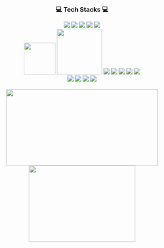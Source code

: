 <div align=center>
    <h3>💻 Tech Stacks 💻</h3>
    <div>
        <img src="https://img.shields.io/badge/SpringBoot-6DB33F?style=for-the-badge&logo=SpringBoot&logoColor=white">
        <img src="https://img.shields.io/badge/SpringSecurity-6DB33F?style=for-the-badge&logo=SpringSecurity&logoColor=white">
        <img src="https://img.shields.io/badge/Redis-DC382D?style=for-the-badge&logo=Redis&logoColor=white">
        <img src="https://img.shields.io/badge/MySql-4479A1?style=for-the-badge&logo=MySql&logoColor=white">
        <img src="https://img.shields.io/badge/MariaDB-003545?style=for-the-badge&logo=MariaDB&logoColor=white">
    </br>
        <img width="83cm" src="https://img.shields.io/badge/React-61DAFB?style=flat-square&logo=React&logoColor=white"/>
        <img width="119cm" src="https://img.shields.io/badge/JavaScript-F7DF1E?style=flat-square&logo=JavaScript&logoColor=white"/>
        <img src="https://img.shields.io/badge/TypeScript-3178C6?style=for-the-badge&logo=TypeScript&logoColor=white">
        <img src="https://img.shields.io/badge/HTML5-E34F26?style=for-the-badge&logo=HTML5&logoColor=white">
        <img src="https://img.shields.io/badge/CSS3-1572B6?style=for-the-badge&logo=CSS3&logoColor=white">
        <img src="https://img.shields.io/badge/Redux-764ABC?style=for-the-badge&logo=Redux&logoColor=white">
        <img src="https://img.shields.io/badge/StyledComponents-DB7093?style=for-the-badge&logo=StyledComponents&logoColor=white">
    </br>
        <img src="https://img.shields.io/badge/amazon ec2-FF9900.svg?style=for-the-badge&logo=amazonec2&logoColor=white">
        <img src="https://img.shields.io/badge/github actions-2088FF.svg?style=for-the-badge&logo=githubactions&logoColor=white">
        <img src="https://img.shields.io/badge/docker-%230db7ed.svg?style=for-the-badge&logo=docker&logoColor=white">
        <img src="https://img.shields.io/badge/nginx-009639.svg?style=for-the-badge&logo=nginx&logoColor=white">      
    </div><br/>
    <a href="https://github.com/anuraghazra/github-readme-stats">
        <img width=400 height=200 align="center" src="https://github-readme-stats.vercel.app/api?username=hobakk&show_icons=true&theme=radical" />
    </a>
    <a href="https://github.com/anuraghazra/convoychat">
        <img width=280 height=200 align="center" src="https://github-readme-stats.vercel.app/api/top-langs?username=hobakk&show_icons=true&theme=radical&layout=compact&langs_count=8&card_width=320" />
</a>
</div>

